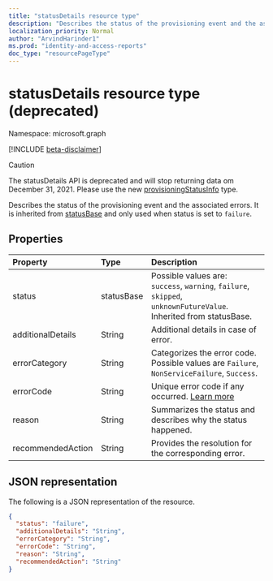 ```yaml
---
title: "statusDetails resource type"
description: "Describes the status of the provisioning event and the associated errors."
localization_priority: Normal
author: "ArvindHarinder1"
ms.prod: "identity-and-access-reports"
doc_type: "resourcePageType"
---
```


# statusDetails resource type (deprecated)

Namespace: microsoft.graph

[!INCLUDE [beta-disclaimer](../../includes/beta-disclaimer.md)]
>[!CAUTION] 
> The statusDetails API is deprecated and will stop returning data om December 31, 2021. Please use the new [provisioningStatusInfo](provisioningstatusinfo.md) type.

Describes the status of the provisioning event and the associated errors. It is inherited from [statusBase](/graph/api/resources/statusbase) and only used when status is set to `failure`.  

## Properties

| Property     | Type        | Description |
|:-------------|:------------|:------------|
|status|statusBase|Possible values are: `success`, `warning`, `failure`, `skipped`, `unknownFutureValue`. Inherited from statusBase.|
|additionalDetails|String|Additional details in case of error.|
|errorCategory|String|Categorizes the error code. Possible values are `Failure`, `NonServiceFailure`, `Success`.|
|errorCode|String|Unique error code if any occurred. [Learn more](/azure/active-directory/reports-monitoring/concept-provisioning-logs#error-codes)|
|reason|String|Summarizes the status and describes why the status happened.|
|recommendedAction|String|Provides the resolution for the corresponding error.|

## JSON representation

The following is a JSON representation of the resource.

<!-- {
  "blockType": "resource",
  "optionalProperties": [

  ],
  "@odata.type": "microsoft.graph.statusDetails",
  "baseType": "microsoft.graph.statusBase"
}-->

```json
{
  "status": "failure",
  "additionalDetails": "String",
  "errorCategory": "String",
  "errorCode": "String",
  "reason": "String",
  "recommendedAction": "String"
}
```

<!-- uuid: 16cd6b66-4b1a-43a1-adaf-3a886856ed98
2019-02-04 14:57:30 UTC -->
<!-- {
  "type": "#page.annotation",
  "description": "statusDetails resource",
  "keywords": "",
  "section": "documentation",
  "tocPath": ""
}-->


